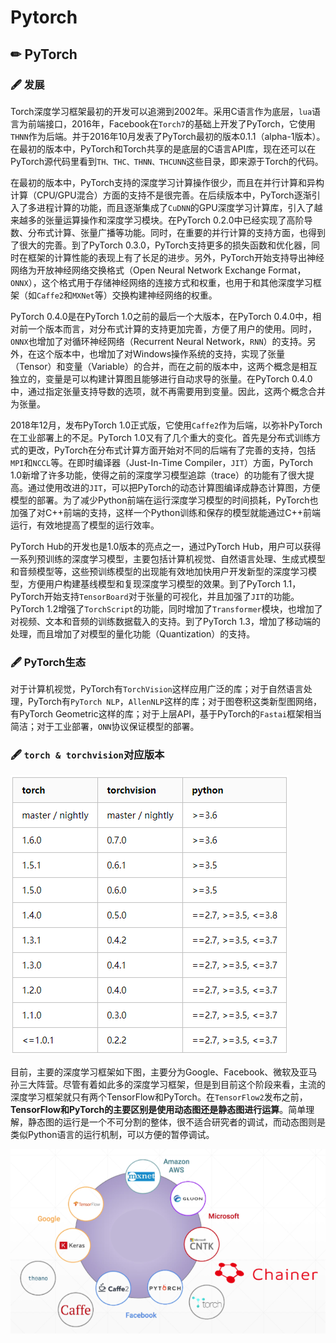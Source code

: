 # Pytorch

## ✏ PyTorch

### 🖋 发展

Torch深度学习框架最初的开发可以追溯到2002年。采用C语言作为底层，`lua`语言为前端接口，2016年，Facebook在`Torch7`的基础上开发了PyTorch，它使用`THNN`作为后端。并于2016年10月发表了PyTorch最初的版本0.1.1（alpha-1版本）。在最初的版本中，PyTorch和Torch共享的是底层的C语言API库，现在还可以在PyTorch源代码里看到`TH、THC、THNN、THCUNN`这些目录，即来源于Torch的代码。

在最初的版本中，PyTorch支持的深度学习计算操作很少，而且在并行计算和异构计算（CPU/GPU混合）方面的支持不是很完善。在后续版本中，PyTorch逐渐引入了多进程计算的功能，而且逐渐集成了`CuDNN`的GPU深度学习计算库，引入了越来越多的张量运算操作和深度学习模块。在PyTorch 0.2.0中已经实现了高阶导数、分布式计算、张量广播等功能。同时，在重要的并行计算的支持方面，也得到了很大的完善。到了PyTorch 0.3.0，PyTorch支持更多的损失函数和优化器，同时在框架的计算性能的表现上有了长足的进步。另外，PyTorch开始支持导出神经网络为开放神经网络交换格式（Open Neural Network Exchange Format，`ONNX`），这个格式用于存储神经网络的连接方式和权重，也用于和其他深度学习框架（如`Caffe2`和`MXNet`等）交换构建神经网络的权重。

PyTorch 0.4.0是在PyTorch 1.0之前的最后一个大版本，在PyTorch 0.4.0中，相对前一个版本而言，对分布式计算的支持更加完善，方便了用户的使用。同时，`ONNX`也增加了对循环神经网络（Recurrent Neural Network，`RNN`）的支持。另外，在这个版本中，也增加了对Windows操作系统的支持，实现了张量（Tensor）和变量（Variable）的合并，而在之前的版本中，这两个概念是相互独立的，变量是可以构建计算图且能够进行自动求导的张量。在PyTorch 0.4.0中，通过指定张量支持导数的选项，就不再需要用到变量。因此，这两个概念合并为张量。

2018年12月，发布PyTorch 1.0正式版，它使用`Caffe2`作为后端，以弥补PyTorch在工业部署上的不足。PyTorch 1.0又有了几个重大的变化。首先是分布式训练方式的更改，PyTorch在分布式计算方面开始对不同的后端有了完善的支持，包括`MPI`和`NCCL`等。在即时编译器（Just-In-Time Compiler，`JIT`）方面，PyTorch 1.0新增了许多功能，使得之前的深度学习模型追踪（trace）的功能有了很大提高。通过使用改进的`JIT`，可以把PyTorch的动态计算图编译成静态计算图，方便模型的部署。为了减少Python前端在运行深度学习模型的时间损耗，PyTorch也加强了对C++前端的支持，这样一个Python训练和保存的模型就能通过C++前端运行，有效地提高了模型的运行效率。

PyTorch Hub的开发也是1.0版本的亮点之一，通过PyTorch Hub，用户可以获得一系列预训练的深度学习模型，主要包括计算机视觉、自然语言处理、生成式模型和音频模型等，这些预训练模型的出现能有效地加快用户开发新型的深度学习模型，方便用户构建基线模型和复现深度学习模型的效果。到了PyTorch 1.1，PyTorch开始支持`TensorBoard`对于张量的可视化，并且加强了`JIT`的功能。PyTorch 1.2增强了`TorchScript`的功能，同时增加了`Transformer`模块，也增加了对视频、文本和音频的训练数据载入的支持。到了PyTorch 1.3，增加了移动端的处理，而且增加了对模型的量化功能（Quantization）的支持。

### 🖋 PyTorch生态

对于计算机视觉，PyTorch有`TorchVision`这样应用广泛的库；对于自然语言处理，PyTorch有`PyTorch NLP`，`AllenNLP`这样的库；对于图卷积这类新型图网络，有PyTorch Geometric这样的库；对于上层API，基于PyTorch的`Fastai`框架相当简洁；对于工业部署，`ONN`协议保证模型的部署。

### 🖋 `torch & torchvision`对应版本

![](../.gitbook/assets/image%20%284%29.png)

目前，主要的深度学习框架如下图，主要分为Google、Facebook、微软及亚马孙三大阵营。尽管有着如此多的深度学习框架，但是到目前这个阶段来看，主流的深度学习框架就只有两个TensorFlow和PyTorch。在`TensorFlow2`发布之前，**TensorFlow和PyTorch的主要区别是使用动态图还是静态图进行运算**。简单理解，静态图的运行是一个不可分割的整体，很不适合研究者的调试，而动态图则是类似Python语言的运行机制，可以方便的暂停调试。

![](../.gitbook/assets/image%20%285%29.png)

